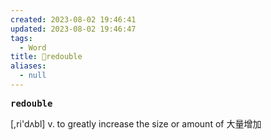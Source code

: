 ```yaml
---
created: 2023-08-02 19:46:41
updated: 2023-08-02 19:46:47
tags:
  - Word
title: 📖redouble
aliases:
  - null
---
```


<pre><strong>redouble</strong></pre>
[,ri'dʌbl]
v. to greatly increase the size or amount of ⼤量增加
